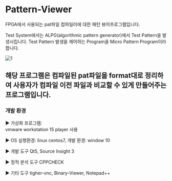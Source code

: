 # Pattern-Viewer
FPGA에서 사용되는 pat파일 컴파일러에 대한 패턴 뷰어프로그램입니다. 


Test System에서는 ALPG(algorithmic pattern generator)에서 Test Pattern을 발생시킵니다.
Test Pattern 발생을 제어하는 Program을 Micro Pattern Program이라 합니다.



 
  
 ![1](https://user-images.githubusercontent.com/38147253/90470950-c7e06e00-e157-11ea-856f-46d155cfcebb.jpg)
 
 ## 해당 프로그램은 컴파일된 pat파일을 format대로 정리하여 사용자가 컴파일 이전 파일과 비교할 수 있게 만들어주는 프로그램입니다. 
 
 ### 개발 환경	
 
▶ 가상화 프로그램: <br>
vmware workstation 15 player 사용

▶ OS
실행환경: linux centos7,  개발 환경: window 10 

▶ 개발 도구
Qt5, Source Insight 3
 
▶ 정적 분석 도구
CPPCHECK

▶ 기타 도구 
tigher-vnc, Binary-Viewer, Notepad++




 
 
 
  
  
 



